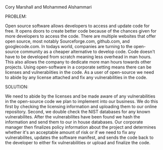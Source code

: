 Cory Marshall and Mohammed Alshammari

PROBLEM:

Open source software allows developers to access and update code for free. It opens doors to create better code because of the chances given for more developers to access the code. There are multiple websites that offer open source, most notably Sourceforge.com, github.com, and googlecode.com. In todays world, companies are turning to the open-source community as a cheaper alternative to develop code. Code doesn't have to be developed from scratch meaning less overhead in man hours. This also allows the company to dedicate more man hours towards other projects. Using open-software in a corporate setting means there can be licenses and vulnerabiities in the code. 
As a user of open-source we need to abide by any license attached and fix any vulnerabilities in the code. 

SOLUTION:

We need to abide by the licenses and be made aware of any vulnerabilities in the open-source code we plan to implement into our business. We do this first by checking the licensing information and uploading them to our online repository. Second, we double check the NIST databases for any known vulnerabilites. After the vulnerabilites have been found we hash the information and send them to our in house databases. Our corporate manager then finalizes policy information about the project and determines whether it's an acceptable amount of risk or if we need to fix any vulnerabilites, updates the software manifest, and sends the code back to the developer to either fix vulnerabilities or upload and finalize the code.


